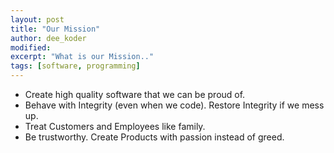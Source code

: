 ```yaml
---
layout: post
title: "Our Mission"
author: dee_koder
modified:
excerpt: "What is our Mission.."
tags: [software, programming]
---
```


 
 
* Create high quality software that we can be proud of.
* Behave with Integrity (even when we code). Restore Integrity if we mess up.
* Treat Customers and Employees like family.
* Be trustworthy. Create Products with passion instead of greed.

